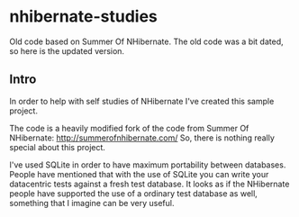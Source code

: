 nhibernate-studies
==================

Old code based on Summer Of NHibernate. The old code was a bit dated, so here is the updated version.

## Intro
In order to help with self studies of NHibernate I've created this sample project. 

The code is a heavily modified fork of the code from Summer Of NHibernate:
http://summerofnhibernate.com/
So, there is nothing really special about this project.

I've used SQLite in order to have maximum portability between databases. People have mentioned that with the use of SQLite you can write your datacentric tests against a fresh test database. It looks as if the NHibernate people have supported the use of a ordinary test database as well, something that I imagine can be very useful.
